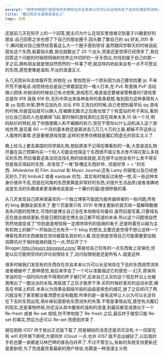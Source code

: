 ```yaml
---
excerpt: "很多时候我们发现有的东西存在并且本来以为可以长足地存在下去的东西突然消失或者被破坏了,那种感觉,我后来学会了一个可以准备描述它的感觉---幻灭."
title: "魔幻现实与温情浪漫主义"
tags: 日常
---
```


还是前几天在知乎上的一个回答,题主问为什么在现实里很难交到基于兴趣爱好的朋友.自己回答之余也想了下自己的朋友圈子,回头数了数自己的 qq 好友,300 多个,瞬间就对自己居然经营着这么大一个圈子感到惊讶.虽然跟同学聊天的时候说起朋友这个东西,扳着指头数,我也就数出了 20 个出头,但是还是觉得已经很多了,我在回答这个问题的时候把网络的世界比作切好的一牙牙西瓜,你找到属于自己的那一牙之后,拥有朋友就是很自然而然的一件事了吧.就这样的听起来会有一点不可思议的东西,感觉更像是温和,平淡的浪漫主义.

头几天团长叫去体服开荒,听她在 yy 里抱怨另一个团长因为自己要攻防要 jjc 不来开荒不接电话.进而怪他总是自己带着固定的一堆人打本,在 PvE 帮里搞 PvP 活动搞小团体.听她讲的时候自己有点想笑,游戏而已,难道谁还要被谁管教着吗?游戏里总是你 818 我我 818 你,无形中弄出来各种各样的条条框框.每到因为这种事情有人来 yy 抱怨,吵架,野外见加仇杀,论坛 818 又洗白的时候,自己老想到最早玩 qq 游戏的时候,你是蓝钻就可以踢人,在被踢无数次之后我也借了个有蓝钻的号子来玩,看到分比自己高的人也是踢得飞起.那时候的游戏真的比现在简单太多,10 块一个月,明码标价的特权,给了你随便踢人和不被踢的权力.现在不管你以什么动机进入这个游戏世界,是花着 60 一个月的基本款还是砸进去几万几十万的土豪,都躲不开这些让人蛋疼的事情.还是要被游戏戏耍.这样的世界仿佛就是魔幻而虚无的现实主义了.

晚上给马上要去美国的同学挑礼物,想起原来不记得在哪看到的一条,大意是选礼物尽量在自己预算内买一个别人可能会觉得这个东西很不错又有点舍不得花那么多钱买的东西.然后循着这条法则去找礼物的结局就是,实在想不出他会有什么舍不得买但是我买得起的东西...却发现了一堆"卧槽这东西好帅...但是好贵 = = "的东西...Moleskine 的 Film Journal 和 Music Journal,还有 Lamy 的钢笔以及已经想买好久了的 timbuk2 或者 eastpak 的包...其实有时候反过来想一想,买一些这种本身价值并不高,但是在同类的东西里算是非常好的东西,对提升生活品质(或者准确地说是生活的乐趣或者更准确地说是装一个廉价的逼)是很积极的事.

头几天发现自己原来很喜欢的一个独立博客可能因为服务器转接的一些问题,所有的 blog 数据全部丢失了.整个页面里只有 2010 年博主更新的首页和一篇解释数据丢失问题的短博文,可惜的是博主自己没在本地做任何备份.虽然后面写着,只要域名还在就会继续更新,但是日期则是在博主自己都不知道的未来.所以这个问题很自然而然地就变成了"你到底是相信按一定顺序排列的低熵的电子,还是附着在以碳为主有机物上的碳?"一开始自己也有开一个 blog 的想法,主要还是觉得不想让这样一个博客性质的东西被放在空间被莫名其妙的人看,现在倒是觉得自己可能需要更加相信腾讯对于保持低熵的能力一点,然后开了个 Blogger,http://jesorr.blogspot.com/ 算是给自己仅有的一点东西做上双保险,但是以后可能把空间的评论权限给关了,访问权限倒是还是所有人.就是这样.

很多时候我们发现有的东西存在并且本来以为可以长足地存在下去的东西突然消失或者被破坏了,那种感觉,我后来学会了一个可以准备描述它的感觉---幻灭.原来同学送的在一段时间内舍不得用的杯子被打坏,后来自己又买的这个现在杯沿上也被我喝出了一圈淡淡的水垢,用盐搓了之后才能弄干净.买的时候好喜欢的运动水壶,被丢在书架上积灰.本来以为效果会超级华丽的品级是紫色的烟花,放了之后却闪了两闪就没有了甚至都没看清楚也没有截图.所幸的是一直有这样让人以为可以长足存在下去的东西出现,填补掉前面那些东西消失的失落.不管是事情出现,感觉有点魔幻的现实,还是事物终结,你还没从其中醒来的温和的浪漫,到最后都变成类似于一个 Re-fresh 或者 Re-set 按钮,你不停地按了 Re-fresh 之后,最后终于接受只能 Re-set 的事实,然后为还可以 Re-set 而感到庆幸了.

就在刚刚 iOS7 终于放出正式版下载了,但是越狱的消息还是迟迟没有,十一回家在有 wifi 的环境下刷吧,方便同步 iCloud 一点.也许 iOS7 就不会出越狱了,以后我的手机也要一直都是马林巴琴的普岳白铃声了.不过不管怎么,有新的系统支持更新还是更新吧.为了完成最完善最新的用户体验,也算是一种浪漫主义吧.
